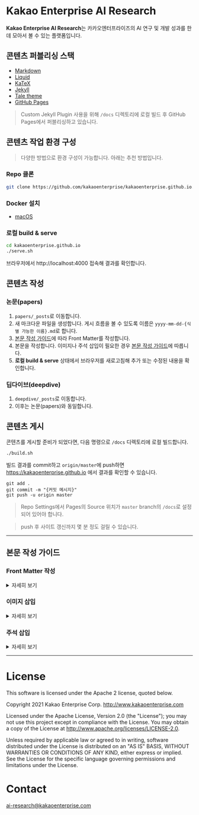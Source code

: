 # Kakao Enterprise AI Research

**Kakao Enterprise AI Research**는 카카오엔터프라이즈의 AI 연구 및 개발 성과를 한데 모아서 볼 수 있는 플랫폼입니다.

## 콘텐츠 퍼블리싱 스택

* [Markdown](https://en.wikipedia.org/wiki/Markdown)
* [Liquid](https://jekyllrb.com/docs/liquid/)
* [KaTeX](https://katex.org/)
* [Jekyll](https://jekyllrb.com/)
* [Tale theme](https://github.com/chesterhow/tale)
* [GitHub Pages](https://pages.github.com/)

> Custom Jekyll Plugin 사용을 위해 `/docs` 디렉토리에 로컬 빌드 후 GitHub Pages에서 퍼블리싱하고 있습니다.

## 콘텐츠 작업 환경 구성

> 다양한 방법으로 환경 구성이 가능합니다. 아래는 추천 방법입니다. 

### Repo 클론
```sh
git clone https://github.com/kakaoenterprise/kakaoenterprise.github.io.git
```

### Docker 설치
* [macOS](https://docs.docker.com/docker-for-mac/install/)

### 로컬 build & serve
```sh
cd kakaoenterprise.github.io
./serve.sh
```
브라우저에서 http://localhost:4000 접속해 결과를 확인합니다.

## 콘텐츠 작성

### 논문(papers)

1. `papers/_posts`로 이동합니다.
2. 새 마크다운 파일을 생성합니다. 게시 흐름을 볼 수 있도록 이름은 `yyyy-mm-dd-{식별 가능한 이름}.md`로 합니다.
3. [본문 작성 가이드](#본문-작성-가이드)에 따라 Front Matter를 작성합니다.
4. 본문을 작성합니다. 이미지나 주석 삽입이 필요한 경우 [본문 작성 가이드](#본문-작성-가이드)에 따릅니다.
5. **로컬 build & serve** 상태에서 브라우저를 새로고침해 추가 또는 수정된 내용을 확인합니다.

### 딥다이브(deepdive)
1. `deepdive/_posts`로 이동합니다.
2. 이후는 논문(papers)와 동일합니다.

## 콘텐츠 게시
콘텐츠를 게시할 준비가 되었다면, 다음 명령으로 `/docs` 디렉토리에 로컬 빌드합니다.
```
./build.sh
```
빌드 결과를 commit하고 `origin/master`에 push하면 https://kakaoenterprise.github.io 에서 결과를 확인할 수 있습니다.

```
git add .
git commit -m "{커밋 메시지}"
git push -u origin master
```

> Repo Settings에서 Pages의 Source 위치가 `master` branch의 `/docs`로 설정되어 있어야 합니다.

> push 후 사이트 갱신까지 몇 분 정도 걸릴 수 있습니다.

----

## 본문 작성 가이드
### Front Matter 작성

<Details>
    <Summary>자세히 보기</Summary>

콘텐츠의 속성 정보를 YAML 형식에 따라 작성합니다.
    
| 이름 | 필수 | 설명 | 비고 |
| - | - | - | - |
| `layout` | O | 레이아웃 종류 | 논문(papers): `post`, 딥다이브(deepdive): `post-deepdive` |
| `use-katex` | X | 본문에서 `KaTeX` 사용 여부 | `true`, `false`(기본값) |
| `research-area` | O | 연구 분야 | (NLP, COMPUTER VISION, SPEECH/AUDIO) |
| `title` | O | 콘텐츠 타이틀 | |
| `slug` | O | 콘텐츠가 게시 될 경로 | 다른 콘텐츠의 `slug`와 중복될 수 없음. |
| `description` | O | 콘텐츠 한 줄 요약 | |
| `published-date` | O | 학회 시작일 또는 ArXiv 업로드 날짜 |  |
| `publisher` | O | 학회 또는 저널 이름 |  |
| `publisher-fullname` | O | 학회, 저널, 또는 워크샵 풀네임 |  |
| `authors` | O | 저자 및 소속 이름 | `저자명`:`(논문에 기재된)소속`의 리스트로 기재. 카카오 공동체 소속은 크루 이름, 그 외 소속은 한글 실명 |
| `paper` | X | 논문 링크 |  |
| `code` | X | GitHub Repo 링크 |  |
| `tag` | X | 관련 키워드 | 리스트로 기재. |

**예시**

```yaml
---
layout: post
use-katex: true
research-area: COMPUTER VISION
title: "A Plug-in Method for Representation Factorization in Connectionist Models"
slug: ieee2020-fden
description: "딥러닝 모델에서 추출한 임베딩 벡터를 독립 요인으로 분해하는 기법 ‘FDEN’ 제안"
published-date: 2021-02-10
publisher: IEEE Transactions on Neural Networks and Learning Systems
authors:
  - 윤재석:고려대학교
  - joshua:카카오엔터프라이즈
  - 석흥일:고려대학교
paper: https://arxiv.org/pdf/1905.11088.pdf
code: https://github.com/wltjr1007/Factors-Decomposer-Entangler-Network
tag:
  - disentangled representation
  - factorial representation
  
---
```
    
</Details>

### 이미지 삽입

<Details>
    <Summary>자세히 보기</Summary>

1. `assets/img/{작성 중인 마크다운 파일 이름}` 디렉토리를 생성합니다.
2. 생성된 디렉토리 안에 이미지를 `001.jpg`, `002.jpg`, ...의 이름으로 위치시킵니다.
3. 콘텐츠 본문에서 이미지 삽입을 원하는 위치에 다음과 같이 기술합니다.
  `{% include image.html name="{이미지 파일명}" width="{이미지 너비}" align="{좌우정렬 위치}" %}` 

**예시**
```liquid
{% include image.html name="002.png" width="70%" align="center" %}
```
    
</Details>

### 주석 삽입

<Details>
    <Summary>자세히 보기</Summary>

1. 콘텐츠 본문에서 주석 삽입을 원하는 위치에 `[^{주석번호}]` 형식으로 마킹합니다.
2. 본문에서 원하는 위치에 (문단 바로 아래 또는 본문 최하단) 주석번호 별 설명을 작성합니다. `[^1]: 시스템 설계자가 미리...`
3. 본문 최하단에 다음과 같이 주석 영역을 만듭니다.
    
```markdown
-----

### Footnotes
```   
    
</Details>

----

# License
This software is licensed under the Apache 2 license, quoted below.

Copyright 2021 Kakao Enterprise Corp. http://www.kakaoenterprise.com

Licensed under the Apache License, Version 2.0 (the "License"); you may not use this project except in compliance with the License. You may obtain a copy of the License at http://www.apache.org/licenses/LICENSE-2.0.

Unless required by applicable law or agreed to in writing, software distributed under the License is distributed on an "AS IS" BASIS, WITHOUT WARRANTIES OR CONDITIONS OF ANY KIND, either express or implied. See the License for the specific language governing permissions and limitations under the License.

# Contact

ai-research@kakaoenterprise.com
